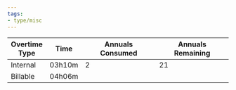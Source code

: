 ```yaml
---
tags:
- type/misc
---
```


| Overtime<br>Type | Time   | Annuals Consumed | Annuals Remaining |
| ---------------- | ------ | ---------------- | ----------------- |
| Internal         | 03h10m | 2                | 21                |
| Billable         | 04h06m |                  |                   |
